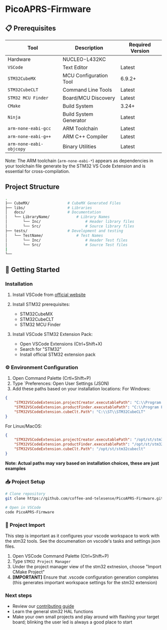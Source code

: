 # PicoAPRS-Firmware
## 📋 Prerequisites
| Tool | Description | Required Version |
|------|-------------|------------------|
| Hardware | NUCLEO-L432KC |        |
| `VSCode` | Text Editor | Latest |
| `STM32CubeMX` | MCU Configuration Tool | 6.9.2+ |
| `STM32CubeCLT` | Command Line Tools | Latest |
| `STM32 MCU Finder` | Board/MCU Discovery | Latest |
| `CMake` | Build System | 3.24+ |
| `Ninja` | Build System Generator | Latest |
| `arm-none-eabi-gcc` | ARM Toolchain | Latest |
| `arm-none-eabi-g++` | ARM C++ Compiler | Latest |
| `arm-none-eabi-objcopy` | Binary Utilities | Latest |

Note: The ARM toolchain (`arm-none-eabi-*`) appears as dependencies in your toolchain file generate by the STM32 VS Code Extension and is essential for cross-compilation.

## Project Structure
```bash
.
├── CubeMX/                 # CubeMX Generated Files
├── libs/                   # Libraries
│   docs/                   # Documentation
│   └── LibraryName/            # Library Names
│       └── Inc/                    # Header library files
│       └── Src/                    # Source library files
├── tests/                  # Development and testing
│   └── TestName/               # Test Names
│       └── Inc/                    # Header Test files
│       └── Src/                    # Source Test files
| 
└──

```

## 🚀 Getting Started

### Installation

1. Install VSCode from [official website](https://code.visualstudio.com/)

2. Install STM32 prerequisites:
   - STM32CubeMX
   - STM32CubeCLT
   - STM32 MCU Finder

3. Install VSCode STM32 Extension Pack:
   - Open VSCode Extensions (Ctrl+Shift+X)
   - Search for "STM32"
   - Install official STM32 extension pack

### ⚙️ Environment Configuration

1. Open Command Palette (Crtl+Shift+P)
2. Type `Preferences: Open User Settings (JSON)
3. Add these paths based on your installation locations:
For Windows:
```json
{
    "STM32VSCodeExtension.projectCreator.executablePath": "C:\\Program Files\\STMicroelectronics\\STM32Cube\\STM32CubeMX\\STM32CubeMX.exe",
    "STM32VSCodeExtension.productFinder.executablePath": "C:\\Program Files\\STMicroelectronics\\STM32Cube\\STM32CubeMCUFinder\\STM32CubeMCUFinder.exe",
    "STM32VSCodeExtension.cubeClt.Path": "C:\\ST\\STM32CubeCLT"
}
```

For Linux/MacOS:
```json
{
    "STM32VSCodeExtension.projectCreator.executablePath": "/opt/st/stm32cubemx/STM32CubeMX",
    "STM32VSCodeExtension.productFinder.executablePath": "/opt/st/stm32cubemcufinder/STM32CubeMCUFinder",
    "STM32VSCodeExtension.cubeClt.Path": "/opt/st/stm32cubeclt"
}
```
**Note: Actual paths may vary based on installation choices, these are just examples**

### 📥 Project Setup
```bash
# Clone repository
git clone https://github.com/coffee-and-telesense/PicoAPRS-Firmware.git

# Open in VSCode
code PicoAPRS-Firmware
```

### 🔧 Project Import
This step is important as it configures your vscode workspace to work with the stm32 tools. See the documenation on vscode's tasks and settings json files. 

1. Open VSCode Command Palette (Ctrl+Shift+P)
2. Type `STM32 Project Manager`
3. Under the project manager view of the stm32 extnesion, choose "Import CMake Project"
4. **[IMPORTANT]** Ensure that .vscode configuration generation completes (this generates important workspace settings for the stm32 extension)

### Next steps
- Review our [contributing guide](docs/contributing.md) 
- Learn the general stm32 HAL functions
- Make your own small projects and play around with flashing your target board; blinking the user led is always a good place to start


